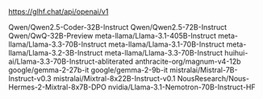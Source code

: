 <https://glhf.chat/api/openai/v1>

Qwen/Qwen2.5-Coder-32B-Instruct
Qwen/Qwen2.5-72B-Instruct
Qwen/QwQ-32B-Preview
meta-llama/Llama-3.1-405B-Instruct
meta-llama/Llama-3.3-70B-Instruct
meta-llama/Llama-3.1-70B-Instruct
meta-llama/Llama-3.2-3B-Instruct
meta-llama/Llama-3.3-70B-Instruct
huihui-ai/Llama-3.3-70B-Instruct-abliterated
anthracite-org/magnum-v4-12b
google/gemma-2-27b-it
google/gemma-2-9b-it
mistralai/Mistral-7B-Instruct-v0.3
mistralai/Mixtral-8x22B-Instruct-v0.1
NousResearch/Nous-Hermes-2-Mixtral-8x7B-DPO
nvidia/Llama-3.1-Nemotron-70B-Instruct-HF
